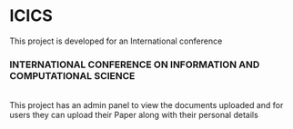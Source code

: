 # ICICS
This project is developed for an International conference
<br><h3>INTERNATIONAL CONFERENCE ON INFORMATION AND COMPUTATIONAL SCIENCE</h3>
<br>This project has an admin panel to view the documents uploaded and for users they can upload their Paper along with their personal details
